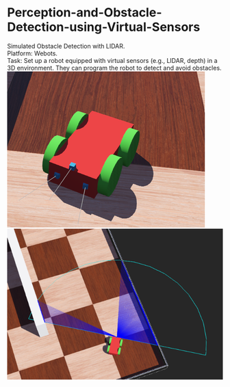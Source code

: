 # Perception-and-Obstacle-Detection-using-Virtual-Sensors
Simulated Obstacle Detection with LIDAR.<br>
Platform: Webots.<br>
Task: Set up a robot equipped with virtual sensors (e.g., LIDAR, depth) in a 3D environment. They can program the robot to detect and avoid obstacles.<br>
![Alt Text](pic/robot.png)
![Alt Text](pic/lidar.png)
